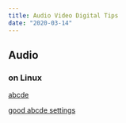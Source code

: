 ```yaml
---
title: Audio Video Digital Tips
date: "2020-03-14"
---
```


## Audio

### on Linux
[abcde](https://abcde.einval.com/wiki/)

[good abcde settings](/blog/abcde-settings)
